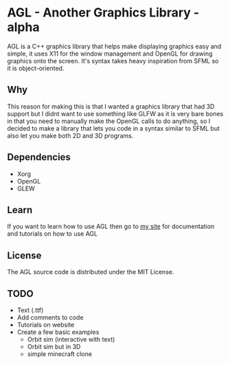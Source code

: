 # AGL - Another Graphics Library - alpha
AGL is a C++ graphics library that helps make displaying graphics easy and simple, it uses X11 for the window management and OpenGL for drawing graphics onto the screen. It's syntax takes heavy inspiration from SFML so it is object-oriented.

## Why
This reason for making this is that I wanted a graphics library that had 3D support but I didnt want to use something like GLFW as it is very bare bones in that you need to manually make the OpenGL calls to do anything, so I decided to make a library that lets you code in a syntax similar to SFML but also let you make both 2D and 3D programs.

## Dependencies
- Xorg
- OpenGL
- GLEW

## Learn
If you want to learn how to use AGL then go to [my site](https://synteng.github.io/) for documentation and tutorials on how to use AGL

## License
The AGL source code is distributed under the MIT License.

## TODO
- Text (.ttf)
- Add comments to code
- Tutorials on website
- Create a few basic examples
	- Orbit sim (interactive with text)
	- Orbit sim but in 3D
	- simple minecraft clone

